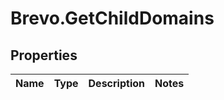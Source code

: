 # Brevo.GetChildDomains

## Properties
Name | Type | Description | Notes
------------ | ------------- | ------------- | -------------


